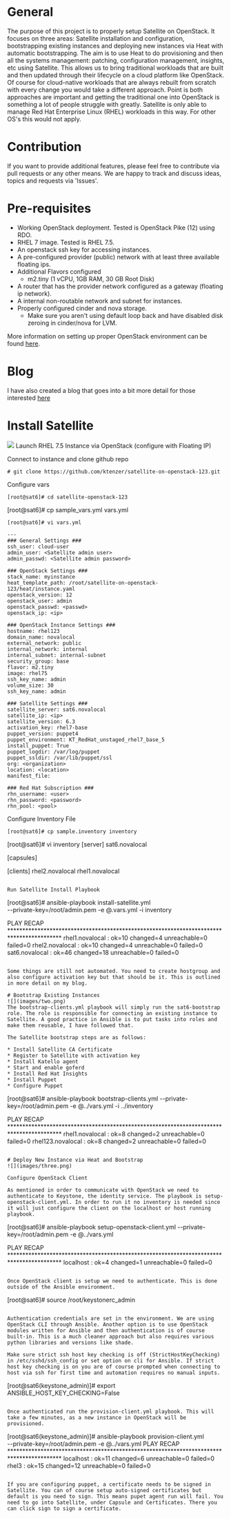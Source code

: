 # General
The purpose of this project is to properly setup Satellite on OpenStack. It focuses on three areas: Satellite installation and configuration, bootstrapping existing instances and deploying new instances via Heat with automatic bootstrapping.
The aim is to use Heat to do provisioning and then all the systems management: patching, configuration management, insights, etc using Satellite. 
This allows us to bring traditional workloads that are built and then updated through their lifecycle on a cloud platform like OpenStack. Of course for cloud-native workloads that are always rebuilt from scratch with every change you would take a different approach. Point is both approaches are important and getting the traditional one into OpenStack is something a lot of people struggle with greatly.
Satellite is only able to manage Red Hat Enterprise Linux (RHEL) workloads in this way. For other OS's this would not apply.

# Contribution
If you want to provide additional features, please feel free to contribute via pull requests or any other means.
We are happy to track and discuss ideas, topics and requests via 'Issues'.

# Pre-requisites
* Working OpenStack deployment. Tested is OpenStack Pike (12) using RDO.
* RHEL 7 image. Tested is RHEL 7.5.
* An openstack ssh key for accessing instances.
* A pre-configured provider (public) network with at least three available floating ips.
* Additional Flavors configured
  * m2.tiny  (1 vCPU, 1GB RAM, 30 GB Root Disk)
* A router that has the provider network configured as a gateway (floating ip network).
* A internal non-routable network and subnet for instances.
* Properly configured cinder and nova storage.
  * Make sure you aren't using default loop back and have disabled disk zeroing in cinder/nova for LVM.

More information on setting up proper OpenStack environment can be found [here](https://keithtenzer.com/2018/02/05/openstack-12-pike-lab-installation-and-configuration-guide-with-hetzner-root-servers/).

# Blog
I have also created a blog that goes into a bit more detail for those interested
[here]([here](https://keithtenzer.com/2018/06/15/satellite-on-openstack-1-2-3-systems-management-in-the-cloud/))

# Install Satellite
![](images/one.png)
Launch RHEL 7.5 Instance via OpenStack (configure with Floating IP)

Connect to instance and clone github repo
```
# git clone https://github.com/ktenzer/satellite-on-openstack-123.git
```

Configure vars
```
[root@sat6]# cd satellite-openstack-123
```
[root@sat6]# cp sample_vars.yml vars.yml
```
[root@sat6]# vi vars.yml
```
```
---
### General Settings ###
ssh_user: cloud-user
admin_user: <Satellite admin user>
admin_passwd: <Satellite admin password>

### OpenStack Settings ###
stack_name: myinstance
heat_template_path: /root/satellite-on-openstack-123/heat/instance.yaml
openstack_version: 12
openstack_user: admin
openstack_passwd: <passwd>
openstack_ip: <ip>

### OpenStack Instance Settings ###
hostname: rhel123
domain_name: novalocal
external_network: public
internal_network: internal
internal_subnet: internal-subnet
security_group: base
flavor: m2.tiny
image: rhel75
ssh_key_name: admin
volume_size: 30
ssh_key_name: admin

### Satellite Settings ###
satellite_server: sat6.novalocal
satellite_ip: <ip>
satellite_version: 6.3
activation_key: rhel7-base
puppet_version: puppet4
puppet_environment: KT_RedHat_unstaged_rhel7_base_5
install_puppet: True
puppet_logdir: /var/log/puppet
puppet_ssldir: /var/lib/puppet/ssl
org: <organization>
location: <location>
manifest_file:

### Red Hat Subscription ###
rhn_username: <user>
rhn_password: <password>
rhn_pool: <pool>
```

Configure Inventory File
```
[root@sat6]# cp sample.inventory inventory
```
[root@sat6]# vi inventory
[server]
sat6.novalocal

[capsules]

[clients]
rhel2.novalocal
rhel1.novalocal
```

Run Satellite Install Playbook
```
[root@sat6]# ansible-playbook install-satellite.yml \
--private-key=/root/admin.pem -e @.vars.yml -i inventory

PLAY RECAP *****************************************************************************************
rhel1.novalocal : ok=10 changed=4 unreachable=0 failed=0
rhel2.novalocal : ok=10 changed=4 unreachable=0 failed=0
sat6.novalocal : ok=46 changed=18 unreachable=0 failed=0
```

Some things are still not automated. You need to create hostgroup and also configure activation key but that should be it. This is outlined in more detail on my blog.

# Bootstrap Existing Instances
![](images/two.png)
The bootstrap-clients.yml playbook will simply run the sat6-bootstrap role. The role is responsible for connecting an existing instance to Satellite. A good practice in Ansible is to put tasks into roles and make them reusable, I have followed that.

The Satellite bootstrap steps are as follows:

* Install Satellite CA Certificate
* Register to Satellite with activation key
* Install Katello agent
* Start and enable goferd
* Install Red Hat Insights
* Install Puppet
* Configure Puppet

```
[root@sat6]# ansible-playbook bootstrap-clients.yml --private-key=/root/admin.pem -e @../vars.yml -i ../inventory

PLAY RECAP *****************************************************************************************
rhel1.novalocal : ok=8 changed=2 unreachable=0 failed=0
rhel123.novalocal : ok=8 changed=2 unreachable=0 failed=0
```

# Deploy New Instance via Heat and Bootstrap
![](images/three.png)

Configure OpenStack Client

As mentioned in order to communicate with OpenStack we need to authenticate to Keystone, the identity service. The playbook is setup-openstack-client.yml. In order to run it no inventory is needed since it will just configure the client on the localhost or host running playbook.

```
[root@sat6]# ansible-playbook setup-openstack-client.yml --private-key=/root/admin.pem -e @../vars.yml

PLAY RECAP *****************************************************************************************
localhost : ok=4 changed=1 unreachable=0 failed=0
```

Once OpenStack client is setup we need to authenticate. This is done outside of the Ansible environment.

``` 
[root@sat6]# source /root/keystonerc_admin
```

Authentication credentials are set in the environment. We are using OpenStack CLI through Ansible. Another option is to use OpenStack modules written for Ansible and then authentication is of course built-in. This is a much cleaner approach but also requires various python libraries and versions like shade.

Make sure strict ssh host key checking is off (StrictHostKeyChecking) in /etc/sshd/ssh_config or set option on cli for Ansible. If strict host key checking is on you are of course prompted when connecting to host via ssh for first time and automation requires no manual inputs.

```
[root@sat6(keystone_admin)]# export ANSIBLE_HOST_KEY_CHECKING=False
```

Once authenticated run the provision-client.yml playbook. This will take a few minutes, as a new instance in OpenStack will be provisioned.

``` 
[root@sat6(keystone_admin)]# ansible-playbook provision-client.yml \
--private-key=/root/admin.pem -e @../vars.yml
PLAY RECAP *****************************************************************************************
localhost : ok=11 changed=6 unreachable=0 failed=0
rhel3 : ok=15 changed=12 unreachable=0 failed=0
```

If you are configuring puppet, a certificate needs to be signed in Satellite. You can of course setup auto-signed certificates but default is you need to sign. This means pupet agent run will fail. You need to go into Satellite, under Capsule and Certificates. There you can click sign to sign a certificate.


